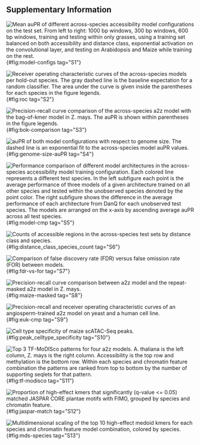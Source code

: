 ## Supplementary Information

![Mean auPR of different across-species accessibility model configurations on the test set.
From left to right: 1000 bp windows, 300 bp windows, 600 bp windows, training and testing within only grasses, using a training set balanced on both accessibility and distance class, exponential activation on the convolutional layer, and testing on Arabidopsis and Maize while training on the rest.](images/supplemental/model_configs.png){#fig:model-configs tag="S1"}

![Receiver operating characteristic curves of the across-species models per hold-out species.
The gray dashed line is the baseline expectation for a random classifier.
The area under the curve is given inside the parentheses for each species in the figure legends.](images/supplemental/roc.png){#fig:roc tag="S2"}

![Precision-recall curve comparison of the across-species a2z model with the bag-of-kmer model in _Z. mays_.
The auPR is shown within parentheses in the figure legends.](images/supplemental/bok-vs-a2z.png){#fig:bok-comparison tag="S3"}

![auPR of both model configurations with respect to genome size.
The dashed line is an exponential fit to the across-species model auPR values.](images/supplemental/genome-size-auPR.png){#fig:genome-size-auPR tag="S4"}

![Performance comparison of different model architectures in the across-species accessibility model training configuration.
Each colored line represents a different test species.
In the left subfigure each point is the average performance of three models of a given architecture trained on all other species and tested within the unobserved species denoted by the point color.
The right subfigure shows the difference in the average performance of each architecture from DanQ for each unobserved test species.
The models are arranged on the x-axis by ascending average auPR across all test species.](images/supplemental/model_cmp.png){#fig:model-cmp tag="S5"}

![Counts of accessible regions in the across-species test sets by distance class and species.](images/supplemental/distance_class_species_count.png){#fig:distance_class_species_count tag="S6"}

![Comparison of false discovery rate (FDR) versus false omission rate (FOR) between models.](images/supplemental/fdr_vs_for.png){#fig:fdr-vs-for tag="S7"}

![Precision-recall curve comparison between a2z model and the repeat-masked a2z model in _Z. mays_.](images/supplemental/maize-masked.png){#fig:maize-masked tag="S8"}

![Precision-recall and receiver operating characteristic curves of an angiosperm-trained a2z model on yeast and a human cell line.](images/supplemental/euk-cmp.png){#fig:euk-cmp tag="S9"}

![Cell type specificity of maize scATAC-Seq peaks.](images/supplemental/peak_celltype_specificity.png){#fig:peak_celltype_specificity tag="S10"}

![Top 3 TF-MoDISco patterns for four a2z models.
_A. thaliana_ is the left column, _Z. mays_ is the right column.
Accessibility is the top row and methylation is the bottom row.
Within each species and chromatin feature combination the patterns are ranked from top to bottom by the number of supporting seqlets for that pattern.](images/supplemental/tf-modisco.png){#fig:tf-modisco tag="S11"}

![Proportion of high-effect kmers that significantly (q-value \<\= 0.05) matched JASPAR CORE _plantae_ motifs with FIMO, grouped by species and chromatin feature.](images/supplemental/jaspar-match.png){#fig:jaspar-match tag="S12"}

![Multidimensional scaling of the top 10 high-effect medoid kmers for each species and chromatin feature model combination, colored by species.](images/supplemental/mds-species.png){#fig:mds-species tag="S13"}
